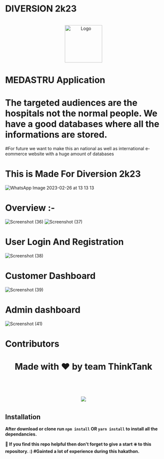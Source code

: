 # DIVERSION 2k23 


<br />
<div align="center" >
 <img src="https://user-images.githubusercontent.com/91617575/221621266-9b00cf72-1551-4c8a-8ecf-eaf984f0ca8a.png" alt="Logo" width="120" height="120">
</div>

# MEDASTRU Application
# The targeted audiences are the hospitals not the normal people. We have a good databases where all the informations are stored. 
#For future we want to make this an national as well as international e-eommerce website with a huge amount of databases

# This is Made For Diversion 2k23
![WhatsApp Image 2023-02-26 at 13 13 13](https://user-images.githubusercontent.com/91617575/221398516-82d28e11-73ec-4767-94d8-b5d655df19fa.jpeg)


# Overview :- 
![Screenshot (36)](https://user-images.githubusercontent.com/91617575/221397918-20be29d1-c336-44f6-b4fe-d376a38c53db.png)
![Screenshot (37)](https://user-images.githubusercontent.com/91617575/221397936-af2f4b19-0b19-462e-a337-3c9cafef6495.png)

# User Login And Registration
![Screenshot (38)](https://user-images.githubusercontent.com/91617575/221397948-075e5872-ab7a-465e-9dd2-48526cea5588.png)

# Customer Dashboard
![Screenshot (39)](https://user-images.githubusercontent.com/91617575/221398253-961e19fe-bf07-4861-8dc0-4dda35715749.png)

# Admin dashboard
![Screenshot (41)](https://user-images.githubusercontent.com/91617575/221398296-2bd140b2-8db3-4537-82fb-f1238b068c1e.png)


# Contributors
<div>
<h1 align="center">
 <b>Made with ❤️ by team ThinkTank
<h1>
<a href="https://github.com/Diptamoy-Mitra/MEDASTRU/graphs/contributors">
  <img src="https://contrib.rocks/image?repo=Diptamoy-Mitra/MEDASTRU" />
</a>
</div>

## Installation 
After download or clone run `npm install` OR `yarn install` to install all the dependancies.

🙏 If you find this repo helpful then don't forget to give a start ❇️ to this repository. :)
#Gainted a lot of experience during this hakathon.
